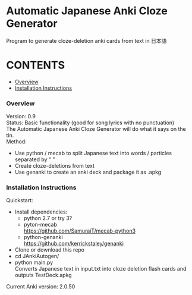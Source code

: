 # Automatic Japanese Anki Cloze Generator
Program to generate cloze-deletion anki cards from text in 日本語

# CONTENTS
- [Overview](#overview)
- [Installation Instructions](#installation-instructions)

### Overview
Version: 0.9  
Status: Basic functionality (good for song lyrics with no punctuation)  
The Automatic Japanese Anki Cloze Generator will do what it says on the tin.  
  Method:  
  - Use python / mecab to split Japanese text into words / particles separated by " "    
  - Create cloze-deletions from text  
  - Use genanki to create an anki deck and package it as .apkg  

### Installation Instructions
Quickstart:  
 - Install dependencies:
 	- python 2.7 or try 3?
 	- pyton-mecab  
 		https://github.com/SamuraiT/mecab-python3
 	- python-genanki  
 		https://github.com/kerrickstaley/genanki
 - Clone or download this repo
 - cd JAnkiAutogen/
 - python main.py  
 	Converts Japanese text in input.txt into cloze deletion flash cards and outputs TestDeck.apkg  
  
 Current Anki version: 2.0.50
